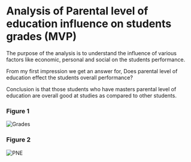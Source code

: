 # Analysis of Parental level of education influence on students grades (MVP)
The purpose of the analysis is to understand the influence of various factors like economic, personal and social on the students performance.

From my first impression we get an answer for, Does parental level of education effect the students overall performance?

Conclusion is that those students who have masters parental level of education are overall good at studies as compared to other students.
### Figure 1
![Grades](https://user-images.githubusercontent.com/93079224/141859509-fb2c1c8a-0094-4d77-8fd9-c8cd003d58cf.png)

### Figure 2
![PNE](https://user-images.githubusercontent.com/93079224/141860651-a2f89b7a-1828-4c3d-87e5-7edef0791b01.png)

